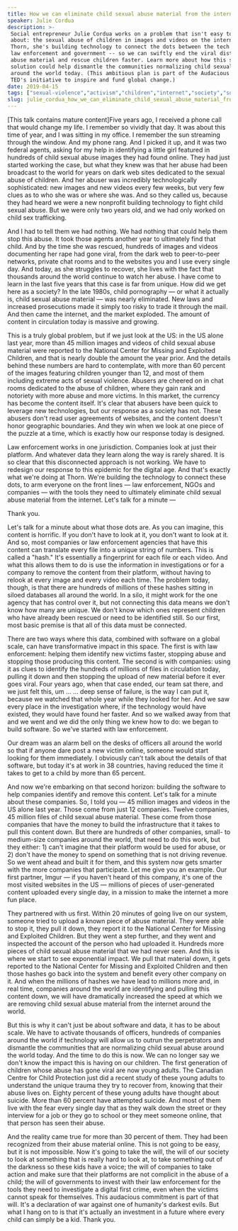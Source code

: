 ```yaml
---
title: How we can eliminate child sexual abuse material from the internet
speaker: Julie Cordua
description: >-
 Social entrepreneur Julie Cordua works on a problem that isn't easy to talk
 about: the sexual abuse of children in images and videos on the internet. At
 Thorn, she's building technology to connect the dots between the tech industry,
 law enforcement and government -- so we can swiftly end the viral distribution of
 abuse material and rescue children faster. Learn more about how this scalable
 solution could help dismantle the communities normalizing child sexual abuse
 around the world today. (This ambitious plan is part of the Audacious Project,
 TED's initiative to inspire and fund global change.)
date: 2019-04-15
tags: ["sexual-violence","activism","children","internet","society","social-change","software","law","government","trafficking","crime","audacious-project"]
slug: julie_cordua_how_we_can_eliminate_child_sexual_abuse_material_from_the_internet
---
```


[This talk contains mature content]Five years ago, I received a phone call that would
change my life. I remember so vividly that day. It was about this time of year, and I was
sitting in my office. I remember the sun streaming through the window. And my phone rang.
And I picked it up, and it was two federal agents, asking for my help in identifying a
little girl featured in hundreds of child sexual abuse images they had found online. They
had just started working the case, but what they knew was that her abuse had been
broadcast to the world for years on dark web sites dedicated to the sexual abuse of
children. And her abuser was incredibly technologically sophisticated: new images and new
videos every few weeks, but very few clues as to who she was or where she was. And so they
called us, because they had heard we were a new nonprofit building technology to fight
child sexual abuse. But we were only two years old, and we had only worked on child sex
trafficking.

And I had to tell them we had nothing. We had nothing that could help them stop this
abuse. It took those agents another year to ultimately find that child. And by the time
she was rescued, hundreds of images and videos documenting her rape had gone viral, from
the dark web to peer-to-peer networks, private chat rooms and to the websites you and I
use every single day. And today, as she struggles to recover, she lives with the fact that
thousands around the world continue to watch her abuse. I have come to learn in the last
five years that this case is far from unique. How did we get here as a society? In the
late 1980s, child pornography — or what it actually is, child sexual abuse material — was
nearly eliminated. New laws and increased prosecutions made it simply too risky to trade
it through the mail. And then came the internet, and the market exploded. The amount of
content in circulation today is massive and growing.

This is a truly global problem, but if we just look at the US: in the US alone last year,
more than 45 million images and videos of child sexual abuse material were reported to the
National Center for Missing and Exploited Children, and that is nearly double the amount
the year prior. And the details behind these numbers are hard to contemplate, with more
than 60 percent of the images featuring children younger than 12, and most of them
including extreme acts of sexual violence. Abusers are cheered on in chat rooms dedicated
to the abuse of children, where they gain rank and notoriety with more abuse and more
victims. In this market, the currency has become the content itself. It's clear that
abusers have been quick to leverage new technologies, but our response as a society has
not. These abusers don't read user agreements of websites, and the content doesn't honor
geographic boundaries. And they win when we look at one piece of the puzzle at a time,
which is exactly how our response today is designed.

Law enforcement works in one jurisdiction. Companies look at just their platform. And
whatever data they learn along the way is rarely shared. It is so clear that this
disconnected approach is not working. We have to redesign our response to this epidemic
for the digital age. And that's exactly what we're doing at Thorn. We're building the
technology to connect these dots, to arm everyone on the front lines — law enforcement,
NGOs and companies — with the tools they need to ultimately eliminate child sexual abuse
material from the internet. Let's talk for a minute —

Thank you.

Let's talk for a minute about what those dots are. As you can imagine, this content is
horrific. If you don't have to look at it, you don't want to look at it. And so, most
companies or law enforcement agencies that have this content can translate every file into
a unique string of numbers. This is called a "hash." It's essentially a fingerprint for
each file or each video. And what this allows them to do is use the information in
investigations or for a company to remove the content from their platform, without having
to relook at every image and every video each time. The problem today, though, is that
there are hundreds of millions of these hashes sitting in siloed databases all around the
world. In a silo, it might work for the one agency that has control over it, but not
connecting this data means we don't know how many are unique. We don't know which ones
represent children who have already been rescued or need to be identified still. So our
first, most basic premise is that all of this data must be connected.

There are two ways where this data, combined with software on a global scale, can have
transformative impact in this space. The first is with law enforcement: helping them
identify new victims faster, stopping abuse and stopping those producing this content. The
second is with companies: using it as clues to identify the hundreds of millions of files
in circulation today, pulling it down and then stopping the upload of new material before
it ever goes viral. Four years ago, when that case ended, our team sat there, and we just
felt this, um ... ... deep sense of failure, is the way I can put it, because we watched
that whole year while they looked for her. And we saw every place in the investigation
where, if the technology would have existed, they would have found her faster. And so we
walked away from that and we went and we did the only thing we knew how to do: we began to
build software. So we've started with law enforcement.

Our dream was an alarm bell on the desks of officers all around the world so that if
anyone dare post a new victim online, someone would start looking for them immediately. I
obviously can't talk about the details of that software, but today it's at work in 38
countries, having reduced the time it takes to get to a child by more than 65
percent.

And now we're embarking on that second horizon: building the software to help companies
identify and remove this content. Let's talk for a minute about these companies. So, I told
you — 45 million images and videos in the US alone last year. Those come from just 12
companies. Twelve companies, 45 million files of child sexual abuse material. These come
from those companies that have the money to build the infrastructure that it takes to pull
this content down. But there are hundreds of other companies, small- to medium-size
companies around the world, that need to do this work, but they either: 1) can't imagine
that their platform would be used for abuse, or 2) don't have the money to spend on
something that is not driving revenue. So we went ahead and built it for them, and this
system now gets smarter with the more companies that participate. Let me give you an
example. Our first partner, Imgur — if you haven't heard of this company, it's one of the
most visited websites in the US — millions of pieces of user-generated content uploaded
every single day, in a mission to make the internet a more fun place.

They partnered with us first. Within 20 minutes of going live on our system, someone tried
to upload a known piece of abuse material. They were able to stop it, they pull it down,
they report it to the National Center for Missing and Exploited Children. But they went a
step further, and they went and inspected the account of the person who had uploaded it.
Hundreds more pieces of child sexual abuse material that we had never seen. And this is
where we start to see exponential impact. We pull that material down, it gets reported to
the National Center for Missing and Exploited Children and then those hashes go back into
the system and benefit every other company on it. And when the millions of hashes we have
lead to millions more and, in real time, companies around the world are identifying and
pulling this content down, we will have dramatically increased the speed at which we are
removing child sexual abuse material from the internet around the world.

But this is why it can't just be about software and data, it has to be about scale. We
have to activate thousands of officers, hundreds of companies around the world if
technology will allow us to outrun the perpetrators and dismantle the communities that are
normalizing child sexual abuse around the world today. And the time to do this is now. We
can no longer say we don't know the impact this is having on our children. The first
generation of children whose abuse has gone viral are now young adults. The Canadian
Centre for Child Protection just did a recent study of these young adults to understand
the unique trauma they try to recover from, knowing that their abuse lives on. Eighty
percent of these young adults have thought about suicide. More than 60 percent have
attempted suicide. And most of them live with the fear every single day that as they walk
down the street or they interview for a job or they go to school or they meet someone
online, that that person has seen their abuse.

And the reality came true for more than 30 percent of them. They had been recognized from
their abuse material online. This is not going to be easy, but it is not impossible. Now
it's going to take the will, the will of our society to look at something that is really
hard to look at, to take something out of the darkness so these kids have a voice; the
will of companies to take action and make sure that their platforms are not complicit in
the abuse of a child; the will of governments to invest with their law enforcement for the
tools they need to investigate a digital first crime, even when the victims cannot speak
for themselves. This audacious commitment is part of that will. It's a declaration of war
against one of humanity's darkest evils. But what I hang on to is that it's actually an
investment in a future where every child can simply be a kid. Thank you.

<!--
ad_duration=3.33
comment_count=19
event="TED2019"
external_start_time=0
has_talk_citation=1
intro_duration=11.82
is_subtitle_required="False"
is_talk_featured="True"
language="en"
language_swap="False"
native_language="en"
number_of_related_talks=6
number_of_speakers=1
number_of_subtitled_videos=18
number_of_tags=12
number_of_talk_download_languages=18
number_of_talk_more_resources=1
number_of_talk_recommendations=1
number_of_talks_take_actions=2
post_ad_duration=0.83
published_timestamp="2019-10-15 14:59:22"
recording_date="2019-04-15"
speaker_description="Social entrepreneur"
speaker_is_published=1
speaker_name="Julie Cordua"
talk_name="How we can eliminate child sexual abuse material from the internet"
talk_recommendations_blurb="More resources curated by Julie Cordua"
talks_tags=["sexual-violence","activism","children","internet","society","social-change","software","law","government","trafficking","crime","audacious-project"]
url_audio="https://download.ted.com/talks/JulieCordua_2019.mp3?apikey=acme-roadrunner"
url_photo_speaker="https://pe.tedcdn.com/images/ted/c81af8f81c76bacd9708f8ae61769a5ae709cd55_254x191.jpg"
url_photo_talk="https://s3.amazonaws.com/talkstar-photos/uploads/1da52f46-01a0-4514-ba7c-8a266b57072e/JulieCordua_2019-embed.jpg"
url_webpage="https://www.ted.com/talks/julie_cordua_how_we_can_eliminate_child_sexual_abuse_material_from_the_internet"
video_type_name="TED Stage Talk"
-->